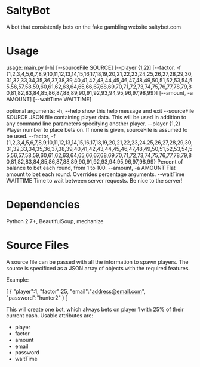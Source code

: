 SaltyBot
========

A bot that consistently bets on the fake gambling website saltybet.com

Usage
========

usage: main.py [-h] [--sourceFile SOURCE] [--player {1,2}]
               [--factor, -f {1,2,3,4,5,6,7,8,9,10,11,12,13,14,15,16,17,18,19,20,21,22,23,24,25,26,27,28,29,30,31,32,33,34,35,36,37,38,39,40,41,42,43,44,45,46,47,48,49,50,51,52,53,54,55,56,57,58,59,60,61,62,63,64,65,66,67,68,69,70,71,72,73,74,75,76,77,78,79,80,81,82,83,84,85,86,87,88,89,90,91,92,93,94,95,96,97,98,99}]
               [--amount, -a AMOUNT] [--waitTime WAITTIME]

optional arguments:
  -h, --help            show this help message and exit
  --sourceFile SOURCE   JSON file containing player data. This will be used in
                        addition to any command line parameters specifying
                        another player.
  --player {1,2}        Player number to place bets on. If none is given,
                        sourceFile is assumed to be used.
  --factor, -f {1,2,3,4,5,6,7,8,9,10,11,12,13,14,15,16,17,18,19,20,21,22,23,24,25,26,27,28,29,30,31,32,33,34,35,36,37,38,39,40,41,42,43,44,45,46,47,48,49,50,51,52,53,54,55,56,57,58,59,60,61,62,63,64,65,66,67,68,69,70,71,72,73,74,75,76,77,78,79,80,81,82,83,84,85,86,87,88,89,90,91,92,93,94,95,96,97,98,99}
                        Percent of balance to bet each round, from 1 to 100.
  --amount, -a AMOUNT   Flat amount to bet each round. Overrides percentage
                        arguments.
  --waitTime WAITTIME   Time to wait between server requests. Be nice to the
                        server!

Dependencies
========

Python 2.7+, BeautifulSoup, mechanize

Source Files
========

A source file can be passed with all the information to spawn players. The source is specificed as a JSON array of objects with the required features.

Example:

[
{
  "player":1,
  "factor":25,
  "email":"address@email.com",
  "password":"hunter2"
}
]

This will create one bot, which always bets on player 1 with 25% of their current cash. Usable attributes are:

- player
- factor
- amount
- email
- password
- waitTime
